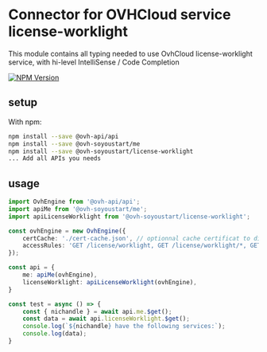 # Connector for OVHCloud service license-worklight

This module contains all typing needed to use OvhCloud license-worklight service, with hi-level IntelliSense / Code Completion

[![NPM Version](https://img.shields.io/npm/v/@ovh-soyoustart/license-worklight.svg?style=flat)](https://www.npmjs.org/package/@ovh-soyoustart/license-worklight)

## setup

With npm:
````bash
npm install --save @ovh-api/api
npm install --save @ovh-soyoustart/me
npm install --save @ovh-soyoustart/license-worklight
... Add all APIs you needs
````

## usage

````typescript
import OvhEngine from '@ovh-api/api';
import apiMe from '@ovh-soyoustart/me';
import apiLicenseWorklight from '@ovh-soyoustart/license-worklight';

const ovhEngine = new OvhEngine({ 
    certCache: './cert-cache.json', // optionnal cache certificat to disk
    accessRules: 'GET /license/worklight, GET /license/worklight/*, GET /me', // optionnal limit the requested privileges.
});

const api = {
    me: apiMe(ovhEngine),
    licenseWorklight: apiLicenseWorklight(ovhEngine),
}

const test = async () => {
    const { nichandle } = await api.me.$get();
    const data = await api.licenseWorklight.$get();
    console.log(`${nichandle} have the following services:`);
    console.log(data);
}

````